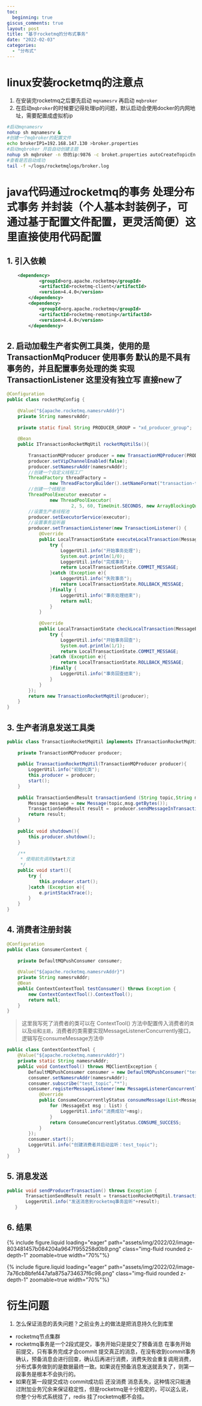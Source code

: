 ```yaml
---
toc:
  beginning: true
giscus_comments: true
layout: post
title: "基于rocketmq的分布式事务"
date: "2022-02-03"
categories: 
  - "分布式"
---
```



# linux安装rocketmq的注意点

1. 在安装完rocketmq之后要先启动 `mqnamesrv` 再启动 `mqbroker`
2. 在启动`mqbroker`的时候要记得处理ip的问题，默认启动会使用docker的内网地址，需要配置成虚拟机ip

```bash
#启动mqnamesrv
nohup sh mqnamesrv &
#创建一个mqbroker的配置文件
echo brokerIP1=192.168.147.130 >broker.properties
#启动mqbroker 开启自动创建主题
nohup sh mqbroker -n 你的ip:9876 -c broket.properties autoCreateTopicEnable=true &
#查看是否启动成功
tail -f ~/logs/rocketmqlogs/broker.log
```

# java代码通过rocketmq的事务 处理分布式事务 并封装（个人基本封装例子，可通过基于配置文件配置，更灵活简便）这里直接使用代码配置


## 1. 引入依赖

```xml
	<dependency>
            <groupId>org.apache.rocketmq</groupId>
            <artifactId>rocketmq-client</artifactId>
            <version>4.4.0</version>
        </dependency>
        <dependency>
            <groupId>org.apache.rocketmq</groupId>
            <artifactId>rocketmq-remoting</artifactId>
            <version>4.4.0</version>
        </dependency>
```

## 2. 启动加载生产者实例工具类，使用的是TransactionMqProducer  使用事务  默认的是不具有事务的，并且配置事务处理的类 实现TransactionListener  这里没有独立写 直接new了

```java
@Configuration
public class rocketMqConfig {
 
    @Value("${apache.rocketmq.namesrvAddr}")
    private String namesrvAddr;
 
    private static final String PRODUCER_GROUP = "xd_producer_group";
 
    @Bean
    public ITransactionRocketMqUtil rocketMqUtilSs(){
 
        TransactionMQProducer producer = new TransactionMQProducer(PRODUCER_GROUP);
        producer.setVipChannelEnabled(false);
        producer.setNamesrvAddr(namesrvAddr);
        //创建一个自定义线程工厂
        ThreadFactory threadFactory =
                new ThreadFactoryBuilder().setNameFormat("transaction-thread-name-%s").build();
        //创建一个线程池
        ThreadPoolExecutor executor =
                new ThreadPoolExecutor(
                        2, 5, 60, TimeUnit.SECONDS, new ArrayBlockingQueue<>(30), threadFactory);
        //设置生产者线程池
        producer.setExecutorService(executor);
        //设置事务监听器
        producer.setTransactionListener(new TransactionListener() {
            @Override
            public LocalTransactionState executeLocalTransaction(Message message, Object o) {
                try {
                    LoggerUtil.info("开始事务处理");
                    System.out.println(1/0);
                    LoggerUtil.info("完成事务");
                    return LocalTransactionState.COMMIT_MESSAGE;
                }catch (Exception e){
                    LoggerUtil.info("失败事务");
                    return LocalTransactionState.ROLLBACK_MESSAGE;
                }finally {
                    LoggerUtil.info("事务处理结束");
                    return null;
                }
            }
 
            @Override
            public LocalTransactionState checkLocalTransaction(MessageExt messageExt) {
                try {
                    LoggerUtil.info("开始事务回查");
                    System.out.println(1/1);
                    return LocalTransactionState.COMMIT_MESSAGE;
                }catch (Exception e){
                    return LocalTransactionState.ROLLBACK_MESSAGE;
                }finally {
                    LoggerUtil.info("事务回查结束");
                }
            }
        });
        return new TransactionRocketMqUtil(producer);
    }
}
```

## 3. 生产者消息发送工具类

```java
public class TransactionRocketMqUtil implements ITransactionRocketMqUtil {
 
    private TransactionMQProducer producer;
 
    public TransactionRocketMqUtil(TransactionMQProducer producer){
        LoggerUtil.info("初始化类");
        this.producer = producer;
        start();
    }
 
    public TransactionSendResult transactionSend (String topic,String msg) throws Exception {
        Message message = new Message(topic,msg.getBytes());
        TransactionSendResult result =  producer.sendMessageInTransaction(message,null);
        return result;
    }
 
    public void shutdown(){
        this.producer.shutdown();
    }
 
    /**
     * 使用前先调用start方法
     */
    public void start(){
        try {
            this.producer.start();
        }catch (Exception e){
            e.printStackTrace();
        }
    }
}
```

## 4. 消费者注册封装

```java
@Configuration
public class ConsumerContext {
 
    private DefaultMQPushConsumer consumer;
 
    @Value("${apache.rocketmq.namesrvAddr}")
    private String namesrvAddr;
    @Bean
    public ContextContextTool testConsumer() throws Exception {
        new ContextContextTool().ContextTool();
        return null;
    }
}
```

> 这里我写死了消费者的类可以在 ContextTool() 方法中配置传入消费者的`类`以及`组`和`主题`，消费者的类需要实现MessageListenerConcurrently接口，逻辑写在consumeMessage方法中

```java
public class ContextContextTool {
    @Value("${apache.rocketmq.namesrvAddr}")
    private static String namesrvAddr;
    public void ContextTool() throws MQClientException {
        DefaultMQPushConsumer consumer = new DefaultMQPushConsumer("test_group");
        consumer.setNamesrvAddr(namesrvAddr);
        consumer.subscribe("test_topic","*");
        consumer.registerMessageListener(new MessageListenerConcurrently() {
            @Override
            public ConsumeConcurrentlyStatus consumeMessage(List<MessageExt> list, ConsumeConcurrentlyContext consumeConcurrentlyContext) {
                for (MessageExt msg : list) {
                    LoggerUtil.info("消费成功"+msg);
                }
                return ConsumeConcurrentlyStatus.CONSUME_SUCCESS;
            }
        });
        consumer.start();
        LoggerUtil.info("创建消费者并启动监听：test_topic");
    }
}
```

## 5. 消息发送

```java
public void sendProducerTransaction() throws Exception {
       TransactionSendResult result = transactionRocketMqUtil.transactionSend("test_topic","test_msg");
       LoggerUtil.info("发送消息到rocketmq事务监听"+result);
   }
```

## 6. 结果
{% include figure.liquid loading="eager" path="assets/img/2022/02/image-803481457b084204a9647f955258d0b9.png" class="img-fluid rounded z-depth-1" zoomable=true width="70%"%}


{% include figure.liquid loading="eager" path="assets/img/2022/02/image-7a76cb8bfef447afa875a734637f6c98.png" class="img-fluid rounded z-depth-1" zoomable=true width="70%"%}


# 衍生问题

1. 怎么保证消息的丢失问题？之前业务上的做法是把消息持久化到库里

- rocketmq节点集群
- rocketmq事务是一个2段式提交，事务开始只是提交了预备消息  在事务开始前提交，只有事务完成才会commit 提交真正的消息，在没有收到commit事务确认，预备消息会进行回查，确认后再进行消费，消费失败会重复调用消费，分布式事务做到的是数据最终一致。如果说在预备消息发送就丢失了，则第一段事务是根本不会执行的。
- 如果在第一段提交成功 commit成功后 还没消费 消息丢失，这种情况只能通过附加业务冗余来保证稳定性，但是rocketmq是十分稳定的，可以这么说，你整个分布式系统挂了，redis 挂了rocketmq都不会挂。

